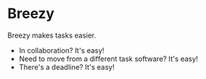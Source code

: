 # Breezy
 
Breezy makes tasks easier.
- In collaboration? It's easy!
- Need to move from a different task software? It's easy!
- There's a deadline? It's easy!

